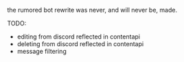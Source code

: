 the rumored bot rewrite was never, and will never be, made.

TODO:
- editing from discord reflected in contentapi
- deleting from discord reflected in contentapi
- message filtering
